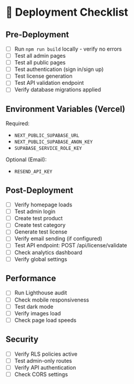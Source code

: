 # 🚀 Deployment Checklist

## Pre-Deployment

- [ ] Run `npm run build` locally - verify no errors
- [ ] Test all admin pages
- [ ] Test all public pages
- [ ] Test authentication (sign in/sign up)
- [ ] Test license generation
- [ ] Test API validation endpoint
- [ ] Verify database migrations applied

## Environment Variables (Vercel)

Required:
- `NEXT_PUBLIC_SUPABASE_URL`
- `NEXT_PUBLIC_SUPABASE_ANON_KEY`
- `SUPABASE_SERVICE_ROLE_KEY`

Optional (Email):
- `RESEND_API_KEY`

## Post-Deployment

- [ ] Verify homepage loads
- [ ] Test admin login
- [ ] Create test product
- [ ] Create test category
- [ ] Generate test license
- [ ] Verify email sending (if configured)
- [ ] Test API endpoint: POST /api/license/validate
- [ ] Check analytics dashboard
- [ ] Verify global settings

## Performance

- [ ] Run Lighthouse audit
- [ ] Check mobile responsiveness
- [ ] Test dark mode
- [ ] Verify images load
- [ ] Check page load speeds

## Security

- [ ] Verify RLS policies active
- [ ] Test admin-only routes
- [ ] Verify API authentication
- [ ] Check CORS settings
